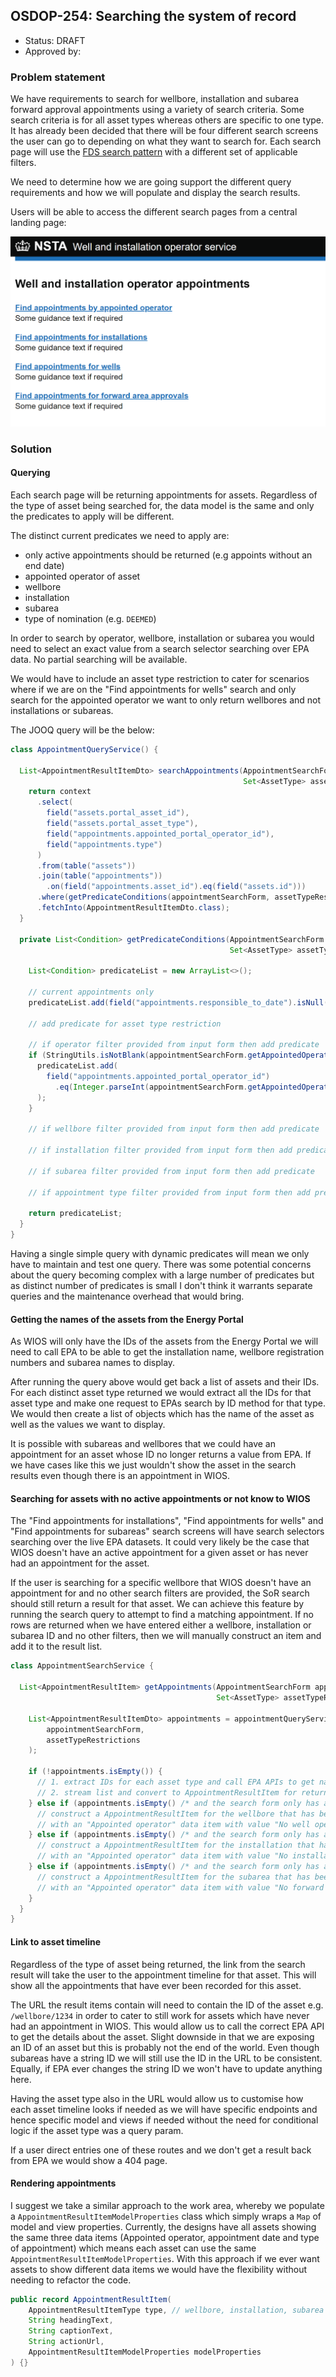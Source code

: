 ## OSDOP-254: Searching the system of record

* Status: DRAFT
* Approved by:

### Problem statement

We have requirements to search for wellbore, installation and subarea forward approval appointments using a variety 
of search criteria. Some search criteria is for all asset types whereas others are specific to one type. It has already 
been decided that there will be four different search screens the user can go to depending on what they want to search
for. Each search page will use the [FDS search pattern](https://design-system.fivium.co.uk/patterns/search) with a 
different set of applicable filters.

We need to determine how we are going support the different query requirements and how we will populate and display
the search results.

Users will be able to access the different search pages from a central landing page:

![SoR search landing page design](images/system-of-record-search-landing-page.png)

### Solution

#### Querying

Each search page will be returning appointments for assets. Regardless of the type of asset being searched for, the
data model is the same and only the predicates to apply will be different.

The distinct current predicates we need to apply are:
- only active appointments should be returned (e.g appoints without an end date)
- appointed operator of asset
- wellbore
- installation
- subarea
- type of nomination (e.g. `DEEMED`)

In order to search by operator, wellbore, installation or subarea you would need to select an exact value from a 
search selector searching over EPA data. No partial searching will be available.

We would have to include an asset type restriction to cater for scenarios where if we are on the "Find appointments
for wells" search and only search for the appointed operator we want to only return wellbores and not 
installations or subareas.

The JOOQ query will be the below:

```java
class AppointmentQueryService() {

  List<AppointmentResultItemDto> searchAppointments(AppointmentSearchForm appointmentSearchForm,
                                                    Set<AssetType> assetTypeRestrictions) {
    return context
      .select(
        field("assets.portal_asset_id"),
        field("assets.portal_asset_type"),
        field("appointments.appointed_portal_operator_id"),
        field("appointments.type")
      )
      .from(table("assets"))
      .join(table("appointments"))
        .on(field("appointments.asset_id").eq(field("assets.id")))
      .where(getPredicateConditions(appointmentSearchForm, assetTypeRestrictions))
      .fetchInto(AppointmentResultItemDto.class);
  }

  private List<Condition> getPredicateConditions(AppointmentSearchForm appointmentSearchForm,
                                                 Set<AssetType> assetTypeRestrictions) {

    List<Condition> predicateList = new ArrayList<>();

    // current appointments only
    predicateList.add(field("appointments.responsible_to_date").isNull());

    // add predicate for asset type restriction

    // if operator filter provided from input form then add predicate
    if (StringUtils.isNotBlank(appointmentSearchForm.getAppointedOperatorId())) {
      predicateList.add(
        field("appointments.appointed_portal_operator_id")
          .eq(Integer.parseInt(appointmentSearchForm.getAppointedOperatorId()))
      );
    }

    // if wellbore filter provided from input form then add predicate

    // if installation filter provided from input form then add predicate

    // if subarea filter provided from input form then add predicate

    // if appointment type filter provided from input form then add predicate

    return predicateList;
  }
}
```

Having a single simple query with dynamic predicates will mean we only have to maintain and test one query. There was
some potential concerns about the query becoming complex with a large number of predicates but as distinct number of
predicates is small I don't think it warrants separate queries and the maintenance overhead that would bring.

#### Getting the names of the assets from the Energy Portal

As WIOS will only have the IDs of the assets from the Energy Portal we will need to call EPA to be able to get the 
installation name, wellbore registration numbers and subarea names to display.

After running the query above would get back a list of assets and their IDs. For each distinct asset type returned we 
would extract all the IDs for that asset type and make one request to EPAs search by ID method for that type. 
We would then create a list of objects which has the name of the asset as well as the values we want to display.

It is possible with subareas and wellbores that we could have an appointment for an asset whose ID no longer returns 
a value from EPA. If we have cases like this we just wouldn't show the asset in the search results even though there
is an appointment in WIOS.

#### Searching for assets with no active appointments or not know to WIOS

The "Find appointments for installations", "Find appointments for wells" and "Find appointments for subareas" search
screens will have search selectors searching over the live EPA datasets. It could very likely be the case that WIOS 
doesn't have an active appointment for a given asset or has never had an appointment for the asset.

If the user is searching for a specific wellbore that WIOS doesn't have an appointment for and no other search filters
are provided, the SoR search should still return a result for that asset. We can achieve this feature by running the 
search query to attempt to find a matching appointment. If no rows are returned when we have entered either a wellbore, 
installation or subarea ID and no other filters, then we will manually construct an item and add it to the result list.

```java
class AppointmentSearchService {
  
  List<AppointmentResultItem> getAppointments(AppointmentSearchForm appointmentSearchForm,
                                              Set<AssetType> assetTypeRestrictions) {
    
    List<AppointmentResultItemDto> appointments = appointmentQueryService.searchAppointments(
        appointmentSearchForm, 
        assetTypeRestrictions
    );
    
    if (!appointments.isEmpty()) {
      // 1. extract IDs for each asset type and call EPA APIs to get names of assets
      // 2. stream list and convert to AppointmentResultItem for return to controllers
    } else if (appointments.isEmpty() /* and the search form only has a wellbore ID provided */) {
      // construct a AppointmentResultItem for the wellbore that has been selected
      // with an "Appointed operator" data item with value "No well operator"
    } else if (appointments.isEmpty() /* and the search form only has an installation ID provided */) {
      // construct a AppointmentResultItem for the installation that has been selected
      // with an "Appointed operator" data item with value "No installation operator"
    } else if (appointments.isEmpty() /* and the search form only has a subarea ID provided */) {
      // construct a AppointmentResultItem for the subarea that has been selected
      // with an "Appointed operator" data item with value "No forward approval operator"
    }    
  } 
}
```

#### Link to asset timeline

Regardless of the type of asset being returned, the link from the search result will take the user to the appointment
timeline for that asset. This will show all the appointments that have ever been recorded for this asset.

The URL the result items contain will need to contain the ID of the asset e.g. `/wellbore/1234` in
order to cater to still work for assets which have never had an appointment in WIOS. This would allow us to call the 
correct EPA API to get the details about the asset. Slight downside in that we are exposing an ID of an asset 
but this is probably not the end of the world. Even though subareas have a string ID we will still use the ID in the 
URL to be consistent. Equally, if EPA ever changes the string ID we won't have to update anything here.

Having the asset type also in the URL would allow us to customise how each asset timeline looks if needed as we will
have specific endpoints and hence specific model and views if needed without the need for conditional logic if the 
asset type was a query param.

If a user direct entries one of these routes and we don't get a result back from EPA we would show a 404 page.

#### Rendering appointments

I suggest we take a similar approach to the work area, whereby we populate a `AppointmentResultItemModelProperties` 
class which simply wraps a `Map` of model and view properties. Currently, the designs have all assets showing the same
three data items (Appointed operator, appointment date and type of appointment) which means each asset can use the same
`AppointmentResultItemModelProperties`. With this approach if we ever want assets to show different data items we would
have the flexibility without needing to refactor the code.

```java
public record AppointmentResultItem(
    AppointmentResultItemType type, // wellbore, installation, subarea
    String headingText,
    String captionText,
    String actionUrl,
    AppointmentResultItemModelProperties modelProperties
) {}
```